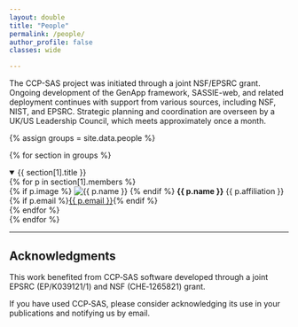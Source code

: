 ```yaml
---
layout: double
title: "People"
permalink: /people/
author_profile: false
classes: wide

---
```

The CCP-SAS project was initiated through a joint NSF/EPSRC grant. Ongoing
development of the GenApp framework, SASSIE-web, and related deployment
continues with support from various sources, including NSF, NIST, and EPSRC.
Strategic planning and coordination are overseen by a UK/US Leadership Council,
which meets approximately once a month.

{% assign groups = site.data.people %}

{% for section in groups %}
<details open>
  <summary class="people-heading">{{ section[1].title }}</summary>
  <div class="people-grid">
    {% for p in section[1].members %}
      <div class="person-card">
        {% if p.image %}
          <img src="{{ p.image }}" alt="{{ p.name }}" class="profile-pic">
        {% endif %}
        <strong>{{ p.name }}</strong>
        {{ p.affiliation }}
        {% if p.email %}<a href="mailto:{{ p.email }}">{{ p.email }}</a>{% endif %}
      </div>
    {% endfor %}
  </div>
</details>
{% endfor %}

---

## Acknowledgments

This work benefited from CCP‑SAS software developed through a joint EPSRC (EP/K039121/1) and NSF (CHE‑1265821) grant.

If you have used CCP‑SAS, please consider acknowledging its use in your publications and notifying us by email.

